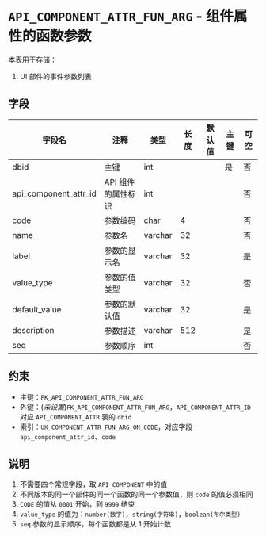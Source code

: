 # `API_COMPONENT_ATTR_FUN_ARG` - 组件属性的函数参数

本表用于存储：

1. UI 部件的事件参数列表

## 字段

| 字段名                | 注释               | 类型    | 长度 | 默认值 | 主键 | 可空 |
| --------------------- | ------------------ | ------- | ---- | ------ | ---- | ---- |
| dbid                  | 主键               | int     |      |        | 是   | 否   |
| api_component_attr_id | API 组件的属性标识 | int     |      |        |      | 否   |
| code                  | 参数编码           | char    | 4    |        |      | 否   |
| name                  | 参数名             | varchar | 32   |        |      | 否   |
| label                 | 参数的显示名       | varchar | 32   |        |      | 是   |
| value_type            | 参数的值类型       | varchar | 32   |        |      | 否   |
| default_value         | 参数的默认值       | varchar | 32   |        |      | 是   |
| description           | 参数描述           | varchar | 512  |        |      | 是   |
| seq                   | 参数顺序           | int     |      |        |      | 否   |

## 约束

* 主键：`PK_API_COMPONENT_ATTR_FUN_ARG`
* 外键：(*未设置*)`FK_API_COMPONENT_ATTR_FUN_ARG`，`API_COMPONENT_ATTR_ID` 对应 `API_COMPONENT_ATTR` 表的 `dbid`
* 索引：`UK_COMPONENT_ATTR_FUN_ARG_ON_CODE`，对应字段 `api_component_attr_id`、`code`

## 说明

1. 不需要四个常规字段，取 `API_COMPONENT` 中的值
2. 不同版本的同一个部件的同一个函数的同一个参数值，则 `code` 的值必须相同
3. `CODE` 的值从 `0001` 开始，到 `9999` 结束
4. `value_type` 的值为：`number(数字)`，`string(字符串)`，`boolean(布尔类型)`
5. `seq` 参数的显示顺序，每个函数都是从 1 开始计数

